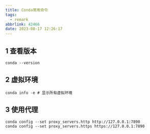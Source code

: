 ```yaml
---
title: Conda常用命令
tags:
  - remark
abbrlink: 42466
date: 2023-08-17 12:26:17
---
```


## 1 查看版本
```shell
conda --version
```

## 2 虚拟环境
```shell
conda info -e # 显示所有虚拟环境
```

## 3 使用代理
```shell
conda config --set proxy_servers.http http://127.0.0.1:7890
conda config --set proxy_servers.https https://127.0.0.1:7890
```